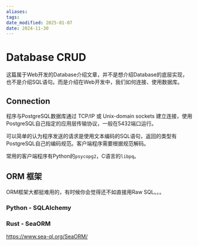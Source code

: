 ```yaml
---
aliases: 
tags: 
date_modified: 2025-01-07
date: 2024-11-30
---
```


# Database CRUD

这篇属于Web开发的Database介绍文章，并不是想介绍Database的底层实现，也不是介绍SQL语句。而是介绍在Web开发中，我们如何连接、使用数据库。

## Connection

程序与PostgreSQL数据库通过 TCP/IP 或 Unix-domain sockets 建立连接，使用PostgreSQL自己指定的应用层传输协议，一般在5432端口运行。

可以简单的认为程序发送的请求是使用文本编码的SQL语句，返回的类型有PostgreSQL自己的编码规范。客户端程序需要根据规范解码。

常用的客户端程序有Python的`psycopg2`，C语言的`libpq`。

## ORM 框架

ORM框架大都挺难用的，有时候你会觉得还不如直接用Raw SQL。。。

### Python - SQLAlchemy

### Rust - SeaORM

<https://www.sea-ql.org/SeaORM/>
